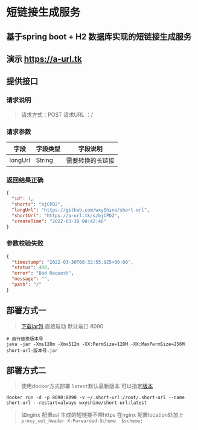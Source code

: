 # 短链接生成服务

## 基于spring boot + H2 数据库实现的短链接生成服务

## 演示  <a href="http://a-url.tk" target="_blank">https://a-url.tk </a>

## 提供接口

### 请求说明

> 请求方式：POST
> 请求URL ：/

### 请求参数

| 字段     | 字段类型 | 字段说明 |
| -------- | -------- | -------- |
| longUrl    | String      | 需要转换的长链接   | 

### 返回结果正确

```json
{
  "id": 1,
  "shorts": "bjCPD2",
  "longUrl": "https://github.com/wxyShine/short-url",
  "shortUrl": "https://a-url.tk/s/bjCPD2",
  "createTime": "2022-03-30 08:42:40"
}
```  

### 参数校验失败

```json
{
  "timestamp": "2022-03-30T08:32:55.925+00:00",
  "status": 400,
  "error": "Bad Request",
  "message": "",
  "path": "/"
}
```

## 部署方式一

> <a href="https://github.com/wxyShine/short-url/releases" target="_blank">下载jar包</a> 直接启动 默认端口 8090

```shell
# 自行替换版本号
java -jar -Xms128m -Xmx512m -XX:PermSize=128M -XX:MaxPermSize=256M  short-url-版本号.jar

```

## 部署方式二

> 使用docker方式部署 `latest`默认最新版本 可以指定<a href="https://hub.docker.com/r/wxyshine/short-url/tags" target="_blank">版本</a>

```shell
docker run -d -p 8090:8090 -v ~/.short-url:/root/.short-url --name short-url --restart=always wxyshine/short-url:latest
```     


> 如nginx 配置ssl 生成的短链接不带https  在nginx 配置location处加上 `proxy_set_header X-Forwarded-Scheme  $scheme;`
